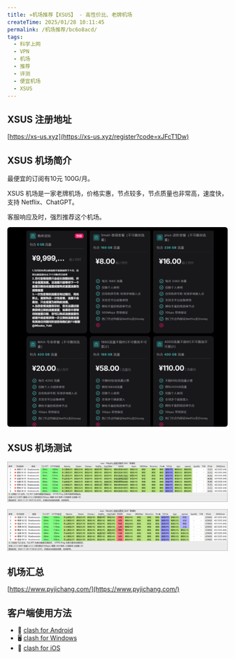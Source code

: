 ```yaml
---
title: ✈️机场推荐【XSUS】 - 高性价比、老牌机场
createTime: 2025/01/28 10:11:45
permalink: /机场推荐/bc6o8acd/
tags:
  - 科学上网
  - VPN
  - 机场
  - 推荐
  - 评测
  - 便宜机场
  - XSUS
---
```


## XSUS 注册地址

[https://xs-us.xyz](https://xs-us.xyz/register?code=xJFcT1Dw)

## XSUS 机场简介

最便宜的订阅有10元 100G/月。

XSUS 机场是一家老牌机场，价格实惠，节点较多，节点质量也非常高，速度快，支持 Netflix、ChatGPT。

客服响应及时，强烈推荐这个机场。

![XSUS 机场价格](images/机场推荐XSUS/image.png)

## XSUS 机场测试

![XSUS 机场测试1](images/机场推荐XSUS/image-1.png)

![XSUS 机场测试2](images/机场推荐XSUS/image-2.png)

## 机场汇总

[https://www.pyjichang.com/](https://www.pyjichang.com/)

## 客户端使用方法

- 📱 [clash for Android](https://www.pyjichang.com/文档/eh8f4n86/)
- 🖥 [clash for Windows](https://www.pyjichang.com/文档/0gematwc/)
- 🍎 [clash for iOS](https://www.pyjichang.com/文档/z747kgjd/)